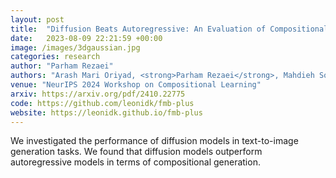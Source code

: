 ```yaml
---
layout: post
title:  "Diffusion Beats Autoregressive: An Evaluation of Compositional Generation in Text-to-Image Models"
date:   2023-08-09 22:21:59 +00:00
image: /images/3dgaussian.jpg
categories: research
author: "Parham Rezaei"
authors: "Arash Mari Oriyad, <strong>Parham Rezaei</strong>, Mahdieh Soleymani Baghshah, Mohammad Hossein Rohban"
venue: "NeurIPS 2024 Workshop on Compositional Learning"
arxiv: https://arxiv.org/pdf/2410.22775
code: https://github.com/leonidk/fmb-plus
website: https://leonidk.github.io/fmb-plus
---
```

We investigated the performance of diffusion models in text-to-image generation tasks. We found that diffusion models outperform autoregressive models in terms of compositional generation.